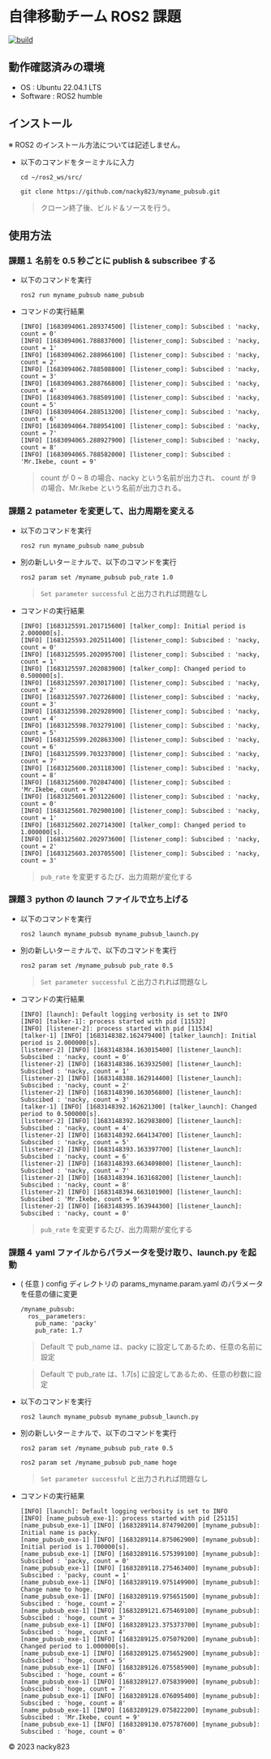 # 自律移動チーム ROS2 課題

[![build](https://github.com/nacky823/myname_pubsub/actions/workflows/build_test.yml/badge.svg)](https://github.com/nacky823/myname_pubsub/actions/workflows/build_test.yml)

## 動作確認済みの環境

+ OS : Ubuntu 22.04.1 LTS
+ Software : ROS2 humble

## インストール

※ ROS2 のインストール方法については記述しません。

+ 以下のコマンドをターミナルに入力

    ```
    cd ~/ros2_ws/src/
    ```
    ```
    git clone https://github.com/nacky823/myname_pubsub.git
    ```

    > クローン終了後、ビルド＆ソースを行う。

## 使用方法

### 課題１ 名前を 0.5 秒ごとに publish & subscribee する

+ 以下のコマンドを実行
    ```
    ros2 run myname_pubsub name_pubsub
    ```

+ コマンドの実行結果
    ```
    [INFO] [1683094061.289374500] [listener_comp]: Subscibed : 'nacky, count = 0'
    [INFO] [1683094061.788837000] [listener_comp]: Subscibed : 'nacky, count = 1'
    [INFO] [1683094062.288966100] [listener_comp]: Subscibed : 'nacky, count = 2'
    [INFO] [1683094062.788508800] [listener_comp]: Subscibed : 'nacky, count = 3'
    [INFO] [1683094063.288766800] [listener_comp]: Subscibed : 'nacky, count = 4'
    [INFO] [1683094063.788509100] [listener_comp]: Subscibed : 'nacky, count = 5'
    [INFO] [1683094064.288513200] [listener_comp]: Subscibed : 'nacky, count = 6'
    [INFO] [1683094064.788954100] [listener_comp]: Subscibed : 'nacky, count = 7'
    [INFO] [1683094065.288927900] [listener_comp]: Subscibed : 'nacky, count = 8'
    [INFO] [1683094065.788582000] [listener_comp]: Subscibed : 'Mr.Ikebe, count = 9'
    ```

    > count が 0 ~ 8 の場合、nacky という名前が出力され、
    count が 9 の場合、Mr.Ikebe という名前が出力される。

### 課題２ patameter を変更して、出力周期を変える

+ 以下のコマンドを実行
    ```
    ros2 run myname_pubsub name_pubsub
    ```

+ 別の新しいターミナルで、以下のコマンドを実行
    ```
    ros2 param set /myname_pubsub pub_rate 1.0
    ```

    > `Set parameter successful` と出力されれば問題なし

+ コマンドの実行結果
    ```
    [INFO] [1683125591.201715600] [talker_comp]: Initial period is 2.000000[s].
    [INFO] [1683125593.202511400] [listener_comp]: Subscibed : 'nacky, count = 0'
    [INFO] [1683125595.202095700] [listener_comp]: Subscibed : 'nacky, count = 1'
    [INFO] [1683125597.202083900] [talker_comp]: Changed period to 0.500000[s].
    [INFO] [1683125597.203017100] [listener_comp]: Subscibed : 'nacky, count = 2'
    [INFO] [1683125597.702726800] [listener_comp]: Subscibed : 'nacky, count = 3'
    [INFO] [1683125598.202928900] [listener_comp]: Subscibed : 'nacky, count = 4'
    [INFO] [1683125598.703279100] [listener_comp]: Subscibed : 'nacky, count = 5'
    [INFO] [1683125599.202863300] [listener_comp]: Subscibed : 'nacky, count = 6'
    [INFO] [1683125599.703237000] [listener_comp]: Subscibed : 'nacky, count = 7'
    [INFO] [1683125600.203118300] [listener_comp]: Subscibed : 'nacky, count = 8'
    [INFO] [1683125600.702847400] [listener_comp]: Subscibed : 'Mr.Ikebe, count = 9'
    [INFO] [1683125601.203122600] [listener_comp]: Subscibed : 'nacky, count = 0'
    [INFO] [1683125601.702900100] [listener_comp]: Subscibed : 'nacky, count = 1'
    [INFO] [1683125602.202714300] [talker_comp]: Changed period to 1.000000[s].
    [INFO] [1683125602.202973600] [listener_comp]: Subscibed : 'nacky, count = 2'
    [INFO] [1683125603.203705500] [listener_comp]: Subscibed : 'nacky, count = 3'
    ```

    > `pub_rate` を変更するたび、出力周期が変化する

### 課題３ python の launch ファイルで立ち上げる

+ 以下のコマンドを実行
    ```
    ros2 launch myname_pubsub myname_pubsub_launch.py
    ```

+ 別の新しいターミナルで、以下のコマンドを実行
    ```
    ros2 param set /myname_pubsub pub_rate 0.5
    ```

    > `Set parameter successful` と出力されれば問題なし

+ コマンドの実行結果
    ```
    [INFO] [launch]: Default logging verbosity is set to INFO
    [INFO] [talker-1]: process started with pid [11532]
    [INFO] [listener-2]: process started with pid [11534]
    [talker-1] [INFO] [1683148382.162479400] [talker_launch]: Initial period is 2.000000[s].
    [listener-2] [INFO] [1683148384.163015400] [listener_launch]: Subscibed : 'nacky, count = 0'
    [listener-2] [INFO] [1683148386.163932500] [listener_launch]: Subscibed : 'nacky, count = 1'
    [listener-2] [INFO] [1683148388.162914400] [listener_launch]: Subscibed : 'nacky, count = 2'
    [listener-2] [INFO] [1683148390.163056800] [listener_launch]: Subscibed : 'nacky, count = 3'
    [talker-1] [INFO] [1683148392.162621300] [talker_launch]: Changed period to 0.500000[s].
    [listener-2] [INFO] [1683148392.162983800] [listener_launch]: Subscibed : 'nacky, count = 4'
    [listener-2] [INFO] [1683148392.664134700] [listener_launch]: Subscibed : 'nacky, count = 5'
    [listener-2] [INFO] [1683148393.163397700] [listener_launch]: Subscibed : 'nacky, count = 6'
    [listener-2] [INFO] [1683148393.663409800] [listener_launch]: Subscibed : 'nacky, count = 7'
    [listener-2] [INFO] [1683148394.163168200] [listener_launch]: Subscibed : 'nacky, count = 8'
    [listener-2] [INFO] [1683148394.663101900] [listener_launch]: Subscibed : 'Mr.Ikebe, count = 9'
    [listener-2] [INFO] [1683148395.163944300] [listener_launch]: Subscibed : 'nacky, count = 0'
    ```

    > `pub_rate` を変更するたび、出力周期が変化する

### 課題４ yaml ファイルからパラメータを受け取り、launch.py を起動

+ ( 任意 ) config ディレクトリの params_myname.param.yaml のパラメータを任意の値に変更

    ```
    /myname_pubsub:
      ros__parameters:
        pub_name: 'packy'
        pub_rate: 1.7
    ```

    > Default で pub_name は、packy に設定してあるため、任意の名前に設定

    > Default で pub_rate は、1.7[s] に設定してあるため、任意の秒数に設定

+ 以下のコマンドを実行

    ```
    ros2 launch myname_pubsub myname_pubsub_launch.py
    ```

+ 別の新しいターミナルで、以下のコマンドを実行
    ```
    ros2 param set /myname_pubsub pub_rate 0.5
    ```
    ```
    ros2 param set /myname_pubsub pub_name hoge
    ```
    > `Set parameter successful` と出力されれば問題なし

+ コマンドの実行結果
    ```
    [INFO] [launch]: Default logging verbosity is set to INFO
    [INFO] [name_pubsub_exe-1]: process started with pid [25115]
    [name_pubsub_exe-1] [INFO] [1683289114.874790200] [myname_pubsub]: Initial name is packy.
    [name_pubsub_exe-1] [INFO] [1683289114.875062900] [myname_pubsub]: Initial period is 1.700000[s].
    [name_pubsub_exe-1] [INFO] [1683289116.575399100] [myname_pubsub]: Subscibed : 'packy, count = 0'
    [name_pubsub_exe-1] [INFO] [1683289118.275463400] [myname_pubsub]: Subscibed : 'packy, count = 1'
    [name_pubsub_exe-1] [INFO] [1683289119.975149900] [myname_pubsub]: Change name to hoge.
    [name_pubsub_exe-1] [INFO] [1683289119.975651500] [myname_pubsub]: Subscibed : 'hoge, count = 2'
    [name_pubsub_exe-1] [INFO] [1683289121.675469100] [myname_pubsub]: Subscibed : 'hoge, count = 3'
    [name_pubsub_exe-1] [INFO] [1683289123.375373700] [myname_pubsub]: Subscibed : 'hoge, count = 4'
    [name_pubsub_exe-1] [INFO] [1683289125.075079200] [myname_pubsub]: Changed period to 1.000000[s].
    [name_pubsub_exe-1] [INFO] [1683289125.075652900] [myname_pubsub]: Subscibed : 'hoge, count = 5'
    [name_pubsub_exe-1] [INFO] [1683289126.075585900] [myname_pubsub]: Subscibed : 'hoge, count = 6'
    [name_pubsub_exe-1] [INFO] [1683289127.075839900] [myname_pubsub]: Subscibed : 'hoge, count = 7'
    [name_pubsub_exe-1] [INFO] [1683289128.076095400] [myname_pubsub]: Subscibed : 'hoge, count = 8'
    [name_pubsub_exe-1] [INFO] [1683289129.075822200] [myname_pubsub]: Subscibed : 'Mr.Ikebe, count = 9'
    [name_pubsub_exe-1] [INFO] [1683289130.075787600] [myname_pubsub]: Subscibed : 'hoge, count = 0'
    ```
    

© 2023 nacky823